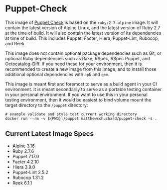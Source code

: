# Puppet-Check

This image of [Puppet Check](https://github.com/mschuchard/puppet-check) is based on the `ruby:2-7-alpine` image. It will contain the latest version of Alpine Linux, and the latest version of Ruby 2.7 at the time of build. It will also contain the latest version of its dependencies at time of build. This includes Puppet, Facter, Hiera, Puppet-Lint, Rubocop, and Reek.

This image does not contain optional package dependencies such as Git, or optional Ruby dependencies such as Rake, RSpec, RSpec Puppet, and Octocatalog-Diff. If you need these for your environment, then it is recommended to create a new image from this image, and to install those additional optional dependencies with `apk` and `gem`.

This image is meant first and foremost to serve as a build agent in your CI environment. It is meant secondarily to serve as a portable testing container in your personal environment. If you want to use this in your personal testing environment, then it would be easiest to bind volume mount the target directory to the `/puppet` directory:

```
# example validate and style test current working directory
docker run --rm -v ${PWD}:/puppet matthewschuchard/puppet-check -s .
```

## Current Latest Image Specs
- Alpine 3.16
- Ruby 2.7.6
- Puppet 7.17.0
- Facter 4.2.10
- Hiera 3.9.0
- Puppet-Lint 2.5.2
- Rubocop 1.31.2
- Reek 6.1.1
